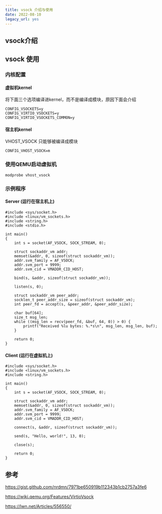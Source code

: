 ```yaml
---
title: vsock 介绍与使用
date: 2022-08-10
legacy_url: yes
---
```


## vsock介绍

## vsock 使用

### 内核配置

#### 虚拟机kernel

将下面三个选项编译进kernel，而不是编译成模块，原因下面会介绍
```
CONFIG_VSOCKETS=y
CONFIG_VIRTIO_VSOCKETS=y
CONFIG_VIRTIO_VSOCKETS_COMMON=y
```

#### 宿主机kernel

VHOST\_VSOCK 只能够被编译成模块
```
CONFIG_VHOST_VSOCK=m
```

### 使用QEMU启动虚拟机


```
modprobe vhost_vsock
```

### 示例程序

#### Server (运行在宿主机上)

```
#include <sys/socket.h>
#include <linux/vm_sockets.h>
#include <string.h>
#include <stdio.h>

int main()
{
	int s = socket(AF_VSOCK, SOCK_STREAM, 0);

	struct sockaddr_vm addr;
	memset(&addr, 0, sizeof(struct sockaddr_vm));
	addr.svm_family = AF_VSOCK;
	addr.svm_port = 9999;
	addr.svm_cid = VMADDR_CID_HOST;

	bind(s, &addr, sizeof(struct sockaddr_vm));

	listen(s, 0);

	struct sockaddr_vm peer_addr;
	socklen_t peer_addr_size = sizeof(struct sockaddr_vm);
	int peer_fd = accept(s, &peer_addr, &peer_addr_size);

	char buf[64];
	size_t msg_len;
	while ((msg_len = recv(peer_fd, &buf, 64, 0)) > 0) {
		printf("Received %lu bytes: %.*s\n", msg_len, msg_len, buf);
	}

	return 0;
}
```

#### Client (运行在虚拟机上)


```
#include <sys/socket.h>
#include <linux/vm_sockets.h>
#include <string.h>

int main()
{
	int s = socket(AF_VSOCK, SOCK_STREAM, 0);

	struct sockaddr_vm addr;
	memset(&addr, 0, sizeof(struct sockaddr_vm));
	addr.svm_family = AF_VSOCK;
	addr.svm_port = 9999;
	addr.svm_cid = VMADDR_CID_HOST;

	connect(s, &addr, sizeof(struct sockaddr_vm));

	send(s, "Hello, world!", 13, 0);

	close(s);

	return 0;
}
```

## 参考

https://gist.github.com/nrdmn/7971be650919b112343b1cb2757a3fe6

https://wiki.qemu.org/Features/VirtioVsock

https://lwn.net/Articles/556550/
